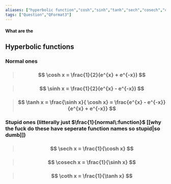```yaml
---
aliases: ["hyperbolic function","cosh","sinh","tanh","sech","cosech","coth"]
tags: ["Question","QFormat3"]
---
```


#### What are the
## Hyperbolic functions
### Normal ones

> ### $$ \cosh x = \frac{1}{2}(e^{x} + e^{-x}) $$

> ### $$ \sinh x = \frac{1}{2}(e^{x} - e^{-x}) $$

> ### $$ \tanh x = \frac{\sinh x}{ \cosh x} = \frac{e^{x} - e^{-x}}{e^{x} + e^{-x}} $$


### Stupid ones (litterally just $\frac{1}{normal\:function}$ [[why the fuck do these have seperate function names so stupid|so dumb]])

> ### $$ \sech x = \frac{1}{\cosh x} $$

> ### $$ \cosech x = \frac{1}{\sinh x} $$

> ### $$ \coth x = \frac{1}{\tanh x} $$